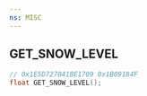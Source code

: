 ```yaml
---
ns: MISC
---
```

## GET_SNOW_LEVEL

```c
// 0x1E5D727041BE1709 0x1B09184F
float GET_SNOW_LEVEL();
```

